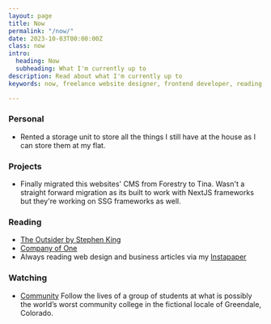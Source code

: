 ```yaml
---
layout: page
title: Now
permalink: "/now/"
date: 2023-10-03T00:00:00Z
class: now
intro:
  heading: Now
  subheading: What I'm currently up to
description: Read about what I'm currently up to
keywords: now, freelance website designer, frontend developer, reading, watching, work

---
```

### Personal
* Rented a storage unit to store all the things I still have at the house as I can store them at my flat.

### Projects
* Finally migrated this websites' CMS from Forestry to Tina. Wasn't a straight forward migration as its built to work with NextJS frameworks but they're working on SSG frameworks as well.

### Reading
* [The Outsider by Stephen King](https://bookwyrm.social/book/36200/s/the-outsider "The Outsider by Stephen King")
* [Company of One](https://bookwyrm.social/book/184714/s/company-of-one "Company of One")
* Always reading web design and business articles via my [Instapaper](https://www.instapaper.com/p/juanfernandes "Juan Fernandes on Instapaper")

### Watching
* [Community](https://www.themoviedb.org/tv/18347-community "Community")
  Follow the lives of a group of students at what is possibly the world’s worst community college in the fictional locale of Greendale, Colorado.
